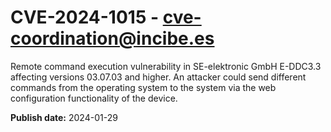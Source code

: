 # CVE-2024-1015 - cve-coordination@incibe.es

 Remote command execution vulnerability in SE-elektronic GmbH E-DDC3.3 affecting versions 03.07.03 and higher. An attacker could send different commands from the operating system to the system via the web configuration functionality of the device.

**Publish date:** 2024-01-29
